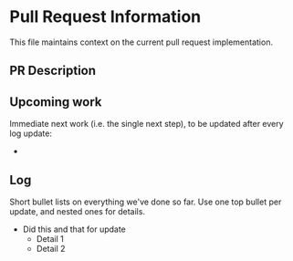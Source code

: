 # Pull Request Information

This file maintains context on the current pull request implementation.

## PR Description

## Upcoming work

Immediate next work (i.e. the single next step), to be updated after every log update:

-

## Log

Short bullet lists on everything we've done so far. Use one top bullet per update, and nested ones for details.

- Did this and that for update
  - Detail 1
  - Detail 2
